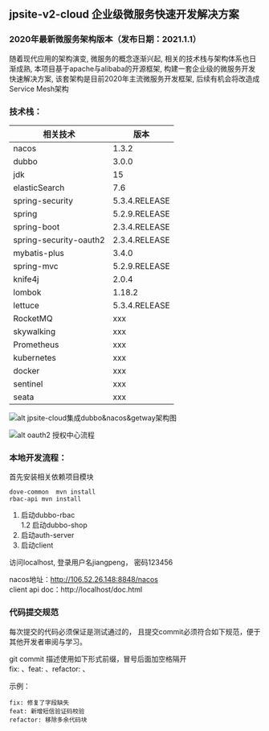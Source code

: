 ## jpsite-v2-cloud 企业级微服务快速开发解决方案

### 2020年最新微服务架构版本（发布日期：2021.1.1）

随着现代应用的架构演变, 微服务的概念逐渐兴起, 相关的技术栈与架构体系也日渐成熟, 本项目基于apache与alibaba的开源框架, 构建一套企业级的微服务开发快速解决方案,
该套架构是目前2020年主流微服务开发框架, 后续有机会将改造成Service Mesh架构

### 技术栈：
|相关技术|版本|
|---|---|
|nacos|1.3.2|
|dubbo|3.0.0|
|jdk |15|
|elasticSearch|7.6|
|spring-security|  5.3.4.RELEASE|
|spring   |    5.2.9.RELEASE|
|spring-boot  |  2.3.4.RELEASE|
|spring-security-oauth2 | 2.3.4.RELEASE|
|mybatis-plus |   3.4.0|
|spring-mvc |   5.2.9.RELEASE|
|knife4j  |            2.0.4|
|lombok  |        1.18.2|
|lettuce  |  5.3.4.RELEASE|
|RocketMQ|xxx|
|skywalking|xxx|
|Prometheus|xxx|
|kubernetes|xxx|
|docker|xxx|
|sentinel|xxx|
|seata|xxx|

![alt jpsite-cloud集成dubbo&nacos&getway架构图](http://assets.processon.com/chart_image/5fa16bd1e0b34d28c56a29d2.png)

![alt oauth2 授权中心流程](http://assets.processon.com/chart_image/5f8d4d04e401fd06fd932ec5.png)

### 本地开发流程：
首先安装相关依赖项目模块
```
dove-common  mvn install
rbac-api mvn install
```

1. 启动dubbo-rbac   
    1.2 启动dubbo-shop
2. 启动auth-server
3. 启动client

访问localhost, 登录用户名jiangpeng， 密码123456

nacos地址：http://106.52.26.148:8848/nacos    
client api doc：http://localhost/doc.html

### 代码提交规范
每次提交的代码必须保证是测试通过的， 且提交commit必须符合如下规范，便于其他开发者审阅与学习。

git commit 描述使用如下形式前缀，冒号后面加空格隔开   
fix: 、feat: 、refactor: 、     

示例：
```
fix: 修复了字段缺失
feat: 新增短信验证码校验
refactor: 移除多余代码块
```
